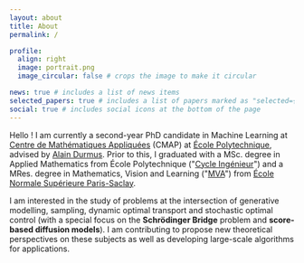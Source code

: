 ```yaml
---
layout: about
title: About
permalink: /

profile:
  align: right
  image: portrait.png
  image_circular: false # crops the image to make it circular

news: true # includes a list of news items
selected_papers: true # includes a list of papers marked as "selected={true}"
social: true # includes social icons at the bottom of the page
---
```


Hello ! I am currently a second-year PhD candidate in Machine Learning at [Centre de Mathématiques Appliquées](https://cmap.ip-paris.fr/) (CMAP) at [École Polytechnique](https://www.polytechnique.edu/), advised by [Alain Durmus](https://alain.perso.math.cnrs.fr/). Prior to this, I graduated with a MSc. degree in Applied Mathematics from École Polytechnique ("[Cycle Ingénieur](https://programmes.polytechnique.edu/cycle-ingenieur-polytechnicien/cycle-ingenieur-polytechnicien)") and a MRes. degree in Mathematics, Vision and Learning ("[MVA](https://www.master-mva.com/)") from [École Normale Supérieure Paris-Saclay](https://ens-paris-saclay.fr/).

I am interested in the study of problems at the intersection of generative modelling, sampling, dynamic optimal transport and stochastic optimal control (with a special focus on the **Schrödinger Bridge** problem and **score-based diffusion models**). I am contributing to propose new theoretical perspectives on these subjects as well as developing large-scale algorithms for applications.

